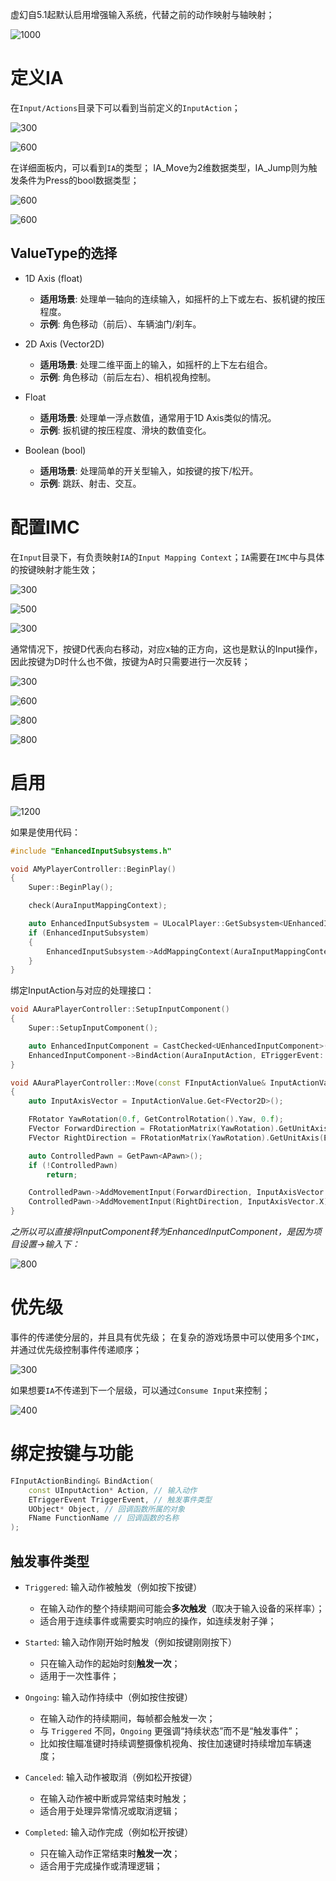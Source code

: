 虚幻自5.1起默认启用增强输入系统，代替之前的动作映射与轴映射；

![1000](https://pic-1315225359.cos.ap-shanghai.myqcloud.com/20231210134238.png)

# 定义IA

在`Input/Actions`目录下可以看到当前定义的`InputAction`；

![300](https://pic-1315225359.cos.ap-shanghai.myqcloud.com/20231210134437.png)

![600](https://pic-1315225359.cos.ap-shanghai.myqcloud.com/20231210134454.png)

在详细面板内，可以看到`IA`的类型；
IA_Move为2维数据类型，IA_Jump则为触发条件为Press的bool数据类型；

![600](https://pic-1315225359.cos.ap-shanghai.myqcloud.com/20231210134747.png)

![600](https://pic-1315225359.cos.ap-shanghai.myqcloud.com/20231210134820.png)


## ValueType的选择

- 1D Axis (float)
	- **适用场景**: 处理单一轴向的连续输入，如摇杆的上下或左右、扳机键的按压程度。
	- **示例**: 角色移动（前后）、车辆油门/刹车。

- 2D Axis (Vector2D)
	- **适用场景**: 处理二维平面上的输入，如摇杆的上下左右组合。
	- **示例**: 角色移动（前后左右）、相机视角控制。

- Float
	- **适用场景**: 处理单一浮点数值，通常用于1D Axis类似的情况。
	- **示例**: 扳机键的按压程度、滑块的数值变化。

- Boolean (bool)
	- **适用场景**: 处理简单的开关型输入，如按键的按下/松开。
	- **示例**: 跳跃、射击、交互。


# 配置IMC

在`Input`目录下，有负责映射`IA`的`Input Mapping Context`；`IA`需要在`IMC`中与具体的按键映射才能生效；

![300](https://pic-1315225359.cos.ap-shanghai.myqcloud.com/20231210134957.png)

![500](https://pic-1315225359.cos.ap-shanghai.myqcloud.com/20231210135009.png)

![300](https://pic-1315225359.cos.ap-shanghai.myqcloud.com/20231210135110.png)

通常情况下，按键D代表向右移动，对应x轴的正方向，这也是默认的Input操作，因此按键为D时什么也不做，按键为A时只需要进行一次反转；

![300](https://pic-1315225359.cos.ap-shanghai.myqcloud.com/20231210140558.png)

![600](https://pic-1315225359.cos.ap-shanghai.myqcloud.com/20231210140705.png)

![800](https://pic-1315225359.cos.ap-shanghai.myqcloud.com/20250209174615.png)

![800](https://pic-1315225359.cos.ap-shanghai.myqcloud.com/20250209174649.png)

# 启用

![1200](https://pic-1315225359.cos.ap-shanghai.myqcloud.com/20231210135534.png)

如果是使用代码：

```cpp
#include "EnhancedInputSubsystems.h"

void AMyPlayerController::BeginPlay()
{
	Super::BeginPlay();

	check(AuraInputMappingContext);

	auto EnhancedInputSubsystem = ULocalPlayer::GetSubsystem<UEnhancedInputLocalPlayerSubsystem>(GetLocalPlayer());
	if (EnhancedInputSubsystem)
	{
		EnhancedInputSubsystem->AddMappingContext(AuraInputMappingContext, 0);
	}
}
```


绑定InputAction与对应的处理接口：

```cpp
void AAuraPlayerController::SetupInputComponent()
{
	Super::SetupInputComponent();

	auto EnhancedInputComponent = CastChecked<UEnhancedInputComponent>(InputComponent);
	EnhancedInputComponent->BindAction(AuraInputAction, ETriggerEvent::Triggered, this, &AAuraPlayerController::Move);
}

void AAuraPlayerController::Move(const FInputActionValue& InputActionValue)
{
	auto InputAxisVector = InputActionValue.Get<FVector2D>();

	FRotator YawRotation(0.f, GetControlRotation().Yaw, 0.f);
	FVector ForwardDirection = FRotationMatrix(YawRotation).GetUnitAxis(EAxis::X);
	FVector RightDirection = FRotationMatrix(YawRotation).GetUnitAxis(EAxis::Y);

	auto ControlledPawn = GetPawn<APawn>();
	if (!ControlledPawn)
		return;

	ControlledPawn->AddMovementInput(ForwardDirection, InputAxisVector.Y);
	ControlledPawn->AddMovementInput(RightDirection, InputAxisVector.X);
}
```

*之所以可以直接将InputComponent转为EnhancedInputComponent，是因为项目设置->输入下：*

![800](https://pic-1315225359.cos.ap-shanghai.myqcloud.com/20250209185005.png)


# 优先级

事件的传递使分层的，并且具有优先级；
在复杂的游戏场景中可以使用多个`IMC`，并通过优先级控制事件传递顺序；

![300](https://pic-1315225359.cos.ap-shanghai.myqcloud.com/20231210135729.png)

如果想要`IA`不传递到下一个层级，可以通过`Consume Input`来控制；

![400](https://pic-1315225359.cos.ap-shanghai.myqcloud.com/20231210135859.png)

# 绑定按键与功能

```cpp
FInputActionBinding& BindAction(
    const UInputAction* Action, // 输入动作
    ETriggerEvent TriggerEvent, // 触发事件类型
    UObject* Object, // 回调函数所属的对象
    FName FunctionName // 回调函数的名称
);
```

## 触发事件类型

- `Triggered`: 输入动作被触发（例如按下按键）
	- 在输入动作的整个持续期间可能会**多次触发**（取决于输入设备的采样率）；
	- 适合用于连续事件或需要实时响应的操作，如连续发射子弹；

- `Started`: 输入动作刚开始时触发（例如按键刚刚按下）
	- 只在输入动作的起始时刻**触发一次**；
	- 适用于一次性事件；

- `Ongoing`: 输入动作持续中（例如按住按键）
	- 在输入动作的持续期间，每帧都会触发一次；
	- 与 `Triggered` 不同，`Ongoing` 更强调“持续状态”而不是“触发事件”；
	- 比如按住瞄准键时持续调整摄像机视角、按住加速键时持续增加车辆速度；

- `Canceled`: 输入动作被取消（例如松开按键）
	- 在输入动作被中断或异常结束时触发；
	- 适合用于处理异常情况或取消逻辑；

- `Completed`: 输入动作完成（例如松开按键）
	- 只在输入动作正常结束时**触发一次**；
	- 适合用于完成操作或清理逻辑；

